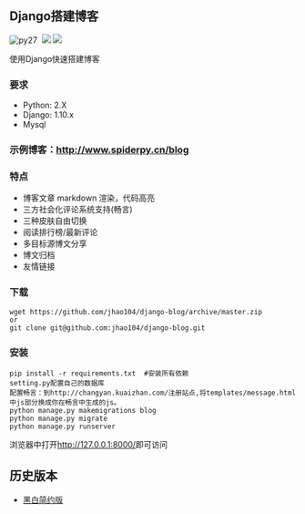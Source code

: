 ## Django搭建博客
![py27](https://camo.githubusercontent.com/392a32588691a8418368a51ff33a12d41f11f0a9/68747470733a2f2f696d672e736869656c64732e696f2f62616467652f707974686f6e2d322e372d6666363962342e737667) 
  [![](https://img.shields.io/badge/Django-1.10-green.svg)](http://www.spiderpy.cn/blog/)
[![](https://img.shields.io/badge/Powered%20by-@j_hao104-blue.svg)](http://www.spiderpy.cn/blog/)

使用Django快速搭建博客
### 要求
* Python: 2.X
* Django: 1.10.x
* Mysql

### 示例博客：<http://www.spiderpy.cn/blog>

### 特点

* 博客文章 markdown 渲染，代码高亮
* 三方社会化评论系统支持(畅言)
* 三种皮肤自由切换
* 阅读排行榜/最新评论
* 多目标源博文分享
* 博文归档
* 友情链接

### 下载
```
wget https://github.com/jhao104/django-blog/archive/master.zip
or
git clone git@github.com:jhao104/django-blog.git
```

### 安装
```
pip install -r requirements.txt  #安装所有依赖
setting.py配置自己的数据库
配置畅言：到http://changyan.kuaizhan.com/注册站点,将templates/message.html中js部分换成你在畅言中生成的js。
python manage.py makemigrations blog
python manage.py migrate
python manage.py runserver
```

浏览器中打开<http://127.0.0.1:8000/>即可访问

## 历史版本

* [黑白简约版](https://github.com/jhao104/django-blog/tree/v1.0)
